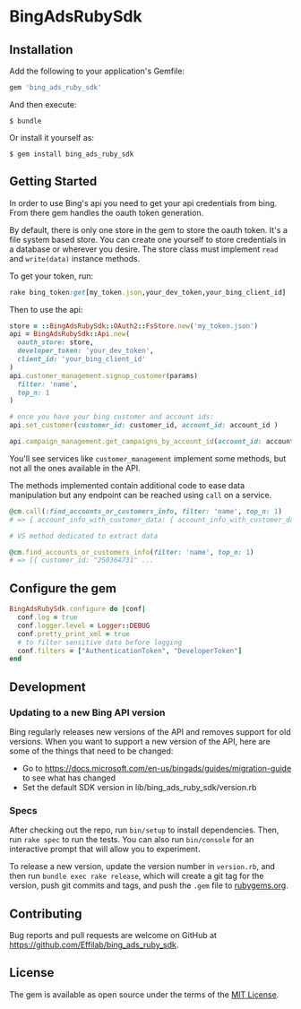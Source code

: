 # BingAdsRubySdk

## Installation

Add the following to your application's Gemfile:

```ruby
gem 'bing_ads_ruby_sdk'
```

And then execute:

    $ bundle

Or install it yourself as:

    $ gem install bing_ads_ruby_sdk

## Getting Started

In order to use Bing's api you need to get your api credentials from bing. From there gem handles the oauth token generation.

By default, there is only one store in the gem to store the oauth token. It's a file system based store. You can create one yourself to store credentials in a database or wherever you desire. The store class must implement `read` and `write(data)` instance methods.

To get your token, run:
```ruby
rake bing_token:get[my_token.json,your_dev_token,your_bing_client_id]

```


Then to use the api:
```ruby
store = ::BingAdsRubySdk::OAuth2::FsStore.new('my_token.json')
api = BingAdsRubySdk::Api.new(
  oauth_store: store,
  developer_token: 'your_dev_token',
  client_id: 'your_bing_client_id'
)
api.customer_management.signup_customer(params)
  filter: 'name',
  top_n: 1
)

# once you have your bing customer and account ids:
api.set_customer(customer_id: customer_id, account_id: account_id )

api.campaign_management.get_campaigns_by_account_id(account_id: account_id)
```

You'll see services like `customer_management` implement some methods, but not all the ones available in the API.

The methods implemented contain additional code to ease data manipulation but any endpoint can be reached using `call` on a service.

```ruby
@cm.call(:find_accounts_or_customers_info, filter: 'name', top_n: 1)
# => { account_info_with_customer_data: { account_info_with_customer_data: [{ customer_id: "250364751", :

# VS method dedicated to extract data

@cm.find_accounts_or_customers_info(filter: 'name', top_n: 1)
# => [{ customer_id: "250364731" ...

```


## Configure the gem
```ruby
BingAdsRubySdk.configure do |conf|
  conf.log = true
  conf.logger.level = Logger::DEBUG
  conf.pretty_print_xml = true
  # to filter sensitive data before logging
  conf.filters = ["AuthenticationToken", "DeveloperToken"]
end
```

## Development

### Updating to a new Bing API version
Bing regularly releases new versions of the API and removes support for old versions.
When you want to support a new version of the API, here are some of the things that
need to be changed:
* Go to https://docs.microsoft.com/en-us/bingads/guides/migration-guide to see what has changed
* Set the default SDK version in lib/bing_ads_ruby_sdk/version.rb

### Specs
After checking out the repo, run `bin/setup` to install dependencies. Then, run `rake spec` to run the tests. You can also run `bin/console` for an interactive prompt that will allow you to experiment.

To release a new version, update the version number in `version.rb`, and then run
`bundle exec rake release`, which will create a git tag for the version, push git
commits and tags, and push the `.gem` file to [rubygems.org](https://rubygems.org).

## Contributing

Bug reports and pull requests are welcome on GitHub at https://github.com/Effilab/bing_ads_ruby_sdk.

## License

The gem is available as open source under the terms of the [MIT License](http://opensource.org/licenses/MIT).
